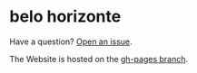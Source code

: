 belo horizonte
======

Have a question? [Open an issue](https://github.com/nodeschool/belo-horizonte/issues).

The Website is hosted on the [gh-pages branch](https://github.com/nodeschool/belo-horizonte/tree/gh-pages).
